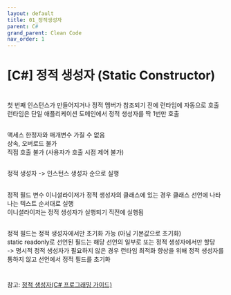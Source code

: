 ```yaml
---
layout: default
title: 01_정적생성자
parent: C#
grand_parent: Clean Code
nav_order: 1
---
```


# [C#] 정적 생성자 (Static Constructor)
#
첫 번째 인스턴스가 만들어지거나 정적 멤버가 참조되기 전에 런타임에 자동으로 호출  
런타임은 단일 애플리케이션 도메인에서 정적 생성자를 딱 1번만 호출  
##
액세스 한정자와 매개변수 가질 수 없음  
상속, 오버로드 불가  
직접 호출 불가 (사용자가 호출 시점 제어 불가)  
##
정적 생성자 -> 인스턴스 생성자 순으로 실행
##
정적 필드 변수 이니셜라이저가 정적 생성자의 클래스에 있는 경우 클래스 선언에 나타나는 텍스트 순서대로 실행  
이니셜라이저는 정적 생성자가 실행되기 직전에 실행됨  
##
정적 필드는 정적 생성자에서만 초기화 가능 (아님 기본값으로 초기화)  
static readonly로 선언된 필드는 해당 선언의 일부로 또는 정적 생성자에서만 할당   
-> 명시적 정적 생성자가 필요하지 않은 경우 런타임 최적화 향상을 위해 정적 생성자를 통하지 않고 선언에서 정적 필드를 초기화  
#
#
참고: [정적 생성자(C# 프로그래밍 가이드)](https://learn.microsoft.com/ko-kr/dotnet/csharp/programming-guide/classes-and-structs/static-constructors)
